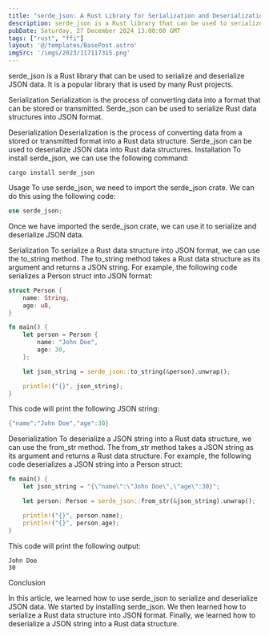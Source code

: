 ```yaml
---
title: "serde_json: A Rust Library for Serialization and Deserialization"
description: serde_json is a Rust library that can be used to serialize and deserialize JSON data. It is a popular library that is used by many Rust projects.
pubDate: Saturday, 27 December 2024 13:00:00 GMT
tags: ["rust", "ffi"]
layout: '@/templates/BasePost.astro'
imgSrc: '/imgs/2023/117117315.png'
---
```



serde_json is a Rust library that can be used to serialize and deserialize JSON data. It is a popular library that is used by many Rust projects.

Serialization
Serialization is the process of converting data into a format that can be stored or transmitted. Serde_json can be used to serialize Rust data structures into JSON format.

Deserialization
Deserialization is the process of converting data from a stored or transmitted format into a Rust data structure. Serde_json can be used to deserialize JSON data into Rust data structures.
Installation
To install serde_json, we can use the following command:

```
cargo install serde_json
```

Usage
To use serde_json, we need to import the serde_json crate. We can do this using the following code:

```rust
use serde_json;
```

Once we have imported the serde_json crate, we can use it to serialize and deserialize JSON data.

Serialization
To serialize a Rust data structure into JSON format, we can use the to_string method. The to_string method takes a Rust data structure as its argument and returns a JSON string.
For example, the following code serializes a Person struct into JSON format:

```rust
struct Person {
    name: String,
    age: u8,
}

fn main() {
    let person = Person {
        name: "John Doe",
        age: 30,
    };

    let json_string = serde_json::to_string(&person).unwrap();

    println!("{}", json_string);
}
```

This code will print the following JSON string:

```rust
{"name":"John Doe","age":30}
```

Deserialization
To deserialize a JSON string into a Rust data structure, we can use the from_str method. The from_str method takes a JSON string as its argument and returns a Rust data structure.
For example, the following code deserializes a JSON string into a Person struct:
```rust
fn main() {
    let json_string = "{\"name\":\"John Doe\",\"age\":30}";

    let person: Person = serde_json::from_str(&json_string).unwrap();

    println!("{}", person.name);
    println!("{}", person.age);
}
```
This code will print the following output:
```
John Doe
30
```

Conclusion

In this article, we learned how to use serde_json to serialize and deserialize JSON data. We started by installing serde_json. We then learned how to serialize a Rust data structure into JSON format. Finally, we learned how to deserialize a JSON string into a Rust data structure.
